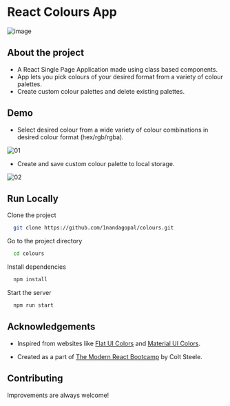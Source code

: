 # React Colours App

![image](https://github.com/1nandagopal/colours/assets/168453056/74ee9d42-7b12-452b-8c57-dbaad776b34d)

## About the project
- A React Single Page Application made using class based components.
- App lets you pick colours of your desired format from a variety of colour palettes. 
- Create custom colour palettes and delete existing palettes.

## Demo

- Select desired colour from a wide variety of colour combinations in desired colour format (hex/rgb/rgba).

![01](https://github.com/1nandagopal/colours/assets/168453056/d0f62593-3ba5-495c-8eef-bf319c4cf58d)

- Create and save custom colour palette to local storage.

![02](https://github.com/1nandagopal/colours/assets/168453056/60431c87-ace3-4c58-816f-b644afb54177)

## Run Locally

Clone the project

```bash
  git clone https://github.com/1nandagopal/colours.git
```

Go to the project directory

```bash
  cd colours
```

Install dependencies

```bash
  npm install
```

Start the server

```bash
  npm run start
```


## Acknowledgements

 - Inspired from websites like [Flat UI Colors](https://flatuicolors.com/) and [Material UI Colors](http://materialuicolors.co/?utm_source=launchers).

- Created as a part of [The Modern React Bootcamp](https://www.udemy.com/course/modern-react-bootcamp/) by Colt Steele.
## Contributing

Improvements are always welcome!